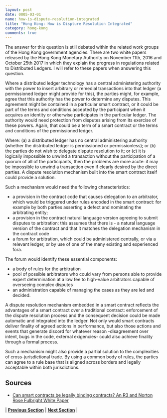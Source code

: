```yaml
---
layout: post
date: 0005-03-01
name: how-is-dispute-resolution-integrated
title: "Hong Kong: How is Dispture Resolution Integrated"
category: hong-kong
comments: true
---
```


The answer for this question is still debated within the related work groups of the Hong Kong government agencies. There are two white papers released by the Hong Kong Monetary Authority  on November 11th, 2016 and October 25th 2017 in which they explain the progress in regulations related to Distributed Ledgers. I will refer to these papers when answering this question.

Where a distributed ledger technology has a central administering authority with the power to insert arbitrary or remedial transactions into that ledger (a permissioned ledger might provide for this), the parties might, for example, agree that this authority has the power to determine any disputes. This agreement might be contained in a particular smart contract, or it could be part of the terms and conditions accepted by the participant when it acquires an identity or otherwise participates in the particular ledger. The authority would need protection from disputes arising from its exercise of these powers. Again, that could be a term of a smart contract or the terms and conditions of the permissioned ledger.

Where: (a) a distributed ledger has no central administering authority (whether the distributed 	ledger is permissioned or permissionless); or (b) the parties do not wish to delegate dispute resolution to it; or (c) it is logically impossible to unwind a transaction without the participation of a quorum of all of the participants, then the problems are more acute: it may be impossible to unwind a transaction even if clearly desired by the direct parties. A dispute resolution mechanism built into the smart contract itself could provide a solution.
   
Such a mechanism would need the following characteristics:

- a provision in the contract code that causes delegation to an arbitrator, which would be triggered under rules encoded in the smart contract: for example by both parties asserting a defect and nominating the arbitrating entity;
- a provision in the contract natural language version agreeing to submit disputes to arbitration: this assumes that there is - a natural language version of the contract and that it matches the delegation mechanism in the contract code
- a forum for arbitration, which could be administered centrally, or via a relevant ledger, or by use of one of the many existing and experienced fora. 

The forum would identify these essential components:

- a body of rules for the arbitration
- pool of possible arbitrators who could vary from persons able to provide expert determination at a low fee to high-value arbitrators capable of overseeing complex disputes
- an administration capable of managing the cases as they are  led and decided.

A dispute resolution mechanism embedded in a smart contract reflects the advantages of a smart contract over a traditional contract: enforcement of the dispute resolution process and the consequent decision could be made automatic and integrated into the ledger. Not only would smart contracts deliver finality of agreed actions in performance, but also those actions and events that generate discord for whatever reason -disagreement over intent, bugs in the code, external exigencies- could also achieve  finality through a formal process.

Such a mechanism might also provide a partial solution to the complexities of cross-jurisdictional trade. By using a common body of rules, the parties can agree to a rule base that is aligned across borders and legally acceptable within both jurisdictions.


Sources
------ 

- [Can smart contracts be legally binding contracts? An R3 and Norton Rose Fulbright White Paper](http://www.nortonrosefulbright.com/files/r3-and-norton-rose-fulbright-white-paper-full-report-144581.pdf)


| **[Previous Section](https://neo-project.github.io/global-blockchain-compliance-hub//hong-kong/hong-kong-smart-contracts.html)** | **[Next Section]( https://neo-project.github.io/global-blockchain-compliance-hub//hong-kong/hong-kong-nullify-smart-contracts.html)** |
